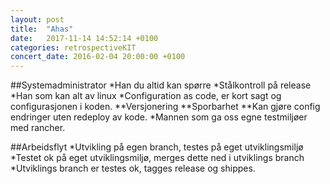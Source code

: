 ```yaml
---
layout: post
title:  "Ahas"
date:   2017-11-14 14:52:14 +0100
categories: retrospectiveKIT
concert_date: 2016-02-04 20:00:00 +0100
---
```

##Systemadministrator
*Han du altid kan spørre 
*Stålkontroll på release
*Han som kan alt av linux
*Configuration as code, er kort sagt og configurasjonen i koden.
**Versjonering
**Sporbarhet
**Kan gjøre config endringer uten redeploy av kode.
*Mannen som ga oss egne testmiljøer med rancher.

##Arbeidsflyt
*Utvikling på egen branch, testes på eget utviklingsmiljø
*Testet ok på eget utviklingsmiljø, merges dette ned i utviklings branch
*Utviklings branch er testes ok, tagges release og shippes.

